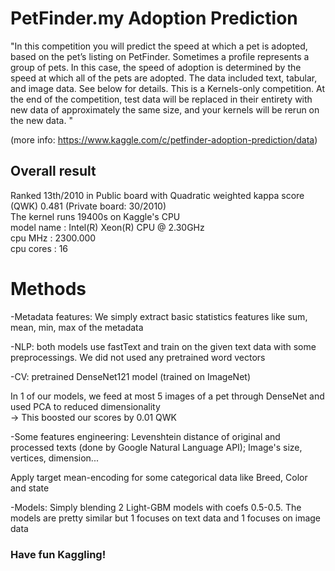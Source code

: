 # PetFinder.my Adoption Prediction 

"In this competition you will predict the speed at which a pet is adopted, based on the pet’s listing on PetFinder. Sometimes a profile represents a group of pets. In this case, the speed of adoption is determined by the speed at which all of the pets are adopted. The data included text, tabular, and image data. See below for details.
This is a Kernels-only competition. At the end of the competition, test data will be replaced in their entirety with new data of approximately the same size, and your kernels will be rerun on the new data. "
    
(more info: https://www.kaggle.com/c/petfinder-adoption-prediction/data) 

## Overall result
Ranked 13th/2010 in Public board with Quadratic weighted kappa score (QWK) 0.481 (Private board: 30/2010)  
The kernel runs 19400s on Kaggle's CPU  
        model name	: Intel(R) Xeon(R) CPU @ 2.30GHz  
        cpu MHz		: 2300.000  
        cpu cores	: 16  

# Methods
-Metadata features: We simply extract basic statistics features like sum, mean, min, max of the metadata   
  
-NLP: both models use fastText and train on the given text data with some preprocessings. We did not used any pretrained word vectors
    
-CV: pretrained DenseNet121 model (trained on ImageNet)
    
In 1 of our models, we feed at most 5 images of a pet through DenseNet and used PCA to reduced dimensionality  
-> This boosted our scores by 0.01 QWK 
    
-Some features engineering: Levenshtein distance of original and processed texts (done by Google Natural Language API); Image's size, vertices, dimension...
  
Apply target mean-encoding for some categorical data like Breed, Color and state
    
-Models: Simply blending 2 Light-GBM models with coefs 0.5-0.5. The models are pretty similar but 1 focuses on text data and 1 focuses on image data

### Have fun Kaggling!
